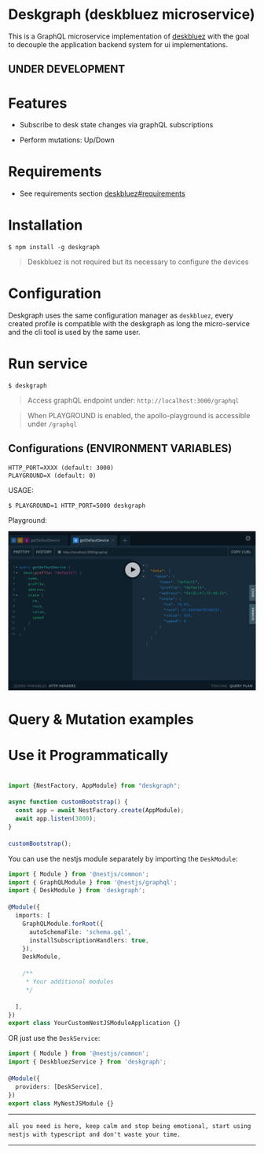 # Deskgraph (deskbluez microservice)

This is a GraphQL microservice implementation of [deskbluez](https://github.com/alex20465/deskbluez) with the goal to decouple the application backend system for ui implementations.

## UNDER DEVELOPMENT

# Features

- Subscribe to desk state changes via graphQL subscriptions

- Perform mutations: Up/Down

# Requirements

- See requirements section [deskbluez#requirements](https://github.com/alex20465/deskbluez#Requirements)

# Installation

```
$ npm install -g deskgraph
```

> Deskbluez is not required but its necessary to configure the devices

# Configuration

Deskgraph uses the same configuration manager as `deskbluez`, every created profile is compatible with the deskgraph as long the micro-service and the cli tool is used by the same user.

# Run service

```
$ deskgraph
```

> Access graphQL endpoint under: `http://localhost:3000/graphql`

> When PLAYGROUND is enabled, the apollo-playground is accessible under `/graphql`

## Configurations (ENVIRONMENT VARIABLES)

```
HTTP_PORT=XXXX (default: 3000)
PLAYGROUND=X (default: 0)
```

USAGE:

```
$ PLAYGROUND=1 HTTP_PORT=5000 deskgraph
```

Playground:

![Playground](./assets/apollo-playground-screenshot.png)

# Query & Mutation examples


# Use it Programmatically

```typescript

import {NestFactory, AppModule} from "deskgraph";

async function customBootstrap() {
  const app = await NestFactory.create(AppModule);
  await app.listen(3000);
}

customBootstrap();

```

You can use the nestjs module separately by importing the `DeskModule`:

```typescript
import { Module } from '@nestjs/common';
import { GraphQLModule } from '@nestjs/graphql';
import { DeskModule } from 'deskgraph';

@Module({
  imports: [
    GraphQLModule.forRoot({
      autoSchemaFile: 'schema.gql',
      installSubscriptionHandlers: true,
    }),
    DeskModule,

    /**
     * Your additional modules
     */

  ],
})
export class YourCustomNestJSModuleApplication {}
```

OR just use the `DeskService`:

```typescript
import { Module } from '@nestjs/common';
import { DeskbluezService } from 'deskgraph';

@Module({
  providers: [DeskService],
})
export class MyNestJSModule {}

```

---

`all you need is here, keep calm and stop being emotional, start using nestjs with typescript and don't waste your time.`

---